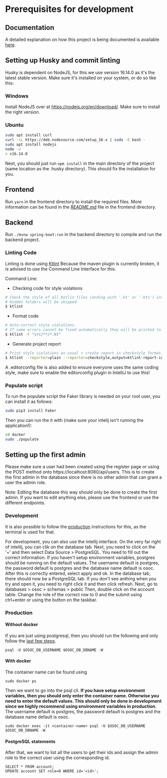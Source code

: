 # Prerequisites for development

## Documentation

A detailed explanation on how this project is being documented is available [here](documentation_standards.md).

## Setting up Husky and commit linting

Husky is dependent on NodeJS, for this we use version 16.14.0 as it's the latest stable version. Make sure it's installed on your system, or do so like this:

### Windows
Install NodeJS over at https://nodejs.org/en/download/. Make sure to install the right version.

### Ubuntu
```bash
sudo apt install curl
curl -sL https://deb.nodesource.com/setup_16.x | sudo -E bash -
sudo apt install nodejs
node -v
> v16.14.0
```

Next, you should just run `npm install` in the main directory of the project (same location as the .husky directory). This should fix the installation for you.

## Frontend
Run `yarn` in the frontend directory to install the required files. More information can be found in the [README.md](../frontend/README.md) file in the frontend directory.

## Backend
Run `./mvnw spring-boot:run` in the backend directory to compile and run the backend project.

### Linting Code
Linting is done using [Ktlint](https://github.com/pinterest/ktlint#command-line-usage)
Because the maven plugin is currently broken, it is advised to use the Command Line Interface for this.

Command Line:
- Checking code for style violations
```sh 
# Check the style of all Kotlin files (ending with '.kt' or '.kts') inside the current dir (recursively).
# Hidden folders will be skipped.
$ ktlint
```
- Format code
```sh 
# Auto-correct style violations.
# If some errors cannot be fixed automatically they will be printed to stderr. 
$ ktlint -F "src/**/*.kt"
```
- Generate project report
```sh 
# Print style violations as usual + create report in checkstyle format, specifying report location. 
$ ktlint --reporter=plain --reporter=checkstyle,output=ktlint-report-in-checkstyle-format.xml
```

A .editorconfig file is also added to ensure everyone uses the same coding style, make sure to enable the editorconfig plugin in IntelliJ to use this!

### Populate script
To run the populate script the Faker library is needed on your root user, you can install it as follows:
```sh
sudo pip3 install Faker
```
Then you can run the it with (make sure your intelij isn't running the application!):
```sh
cd docker
sudo ./populate
```
## Setting up the first admin

Please make sure a user had been created using the register page or using the POST method onto https://localhost:8080/api/users.
This is to create the first admin in the database since there is no other admin that can grant a user the admin role.

Note: Editing the database this way should only be done to create the first admin. 
If you want to edit anything else, please use the frontend or use the different endpoints.

### Development
It is also possible to follow the [production](#production) instructions for this, as the terminal is used for that.

For development, you can also use the intellij interface.
On the very far right of intellij, you can clik on the database tab.
Next, you need to click on the '+' and then select Data Source > PostgreSQL. You need to fill out the correct information.
If you haven't setup environment variables, postgres should be running on the default values.
The username default is postgres, the password default is postgres and the database name default is osoc.
After this is correctly entered, select apply and ok.
In the database tab, there should now be a PostgreSQL tab. 
If you don't see anthing when you try and open it, you need to right click it and then click refresh.
Next, go to databases > osoc > schemas > public
Then, double click on the account table.
Change the role of the correct row to 0 and the submit using ctrl+enter or using the button on the taskbar.

### Production
#### Without docker
If you are just using postgresql, then you should run the following and only follow the [last few steps](#postgresql-statements).
```shell 
psql -U $OSOC_DB_USERNAME $OSOC_DB_DBNAME -W
```

#### With docker
The container name can be found using
```shell
sudo docker ps
```

Then we want to go into the psql cli.
**If you have setup environment variables, then you should only enter the container name. 
Otherwise you need to enter the default values. This should only be done in development since we highly recommend using environment variables in production.**
The username default is postgres, the password default is postgres and the database name default is osoc.
```shell
sudo docker exec -it <container-name> psql -U $OSOC_DB_USERNAME $OSOC_DB_DBNAME -W
```
#### PostgreSQL statements
After that, we want to list all the users to get their ids and assign the admin role to the correct user using the corresponding id.
```shell
SELECT * FROM account;
UPDATE account SET role=0 WHERE id='<id>';
```
